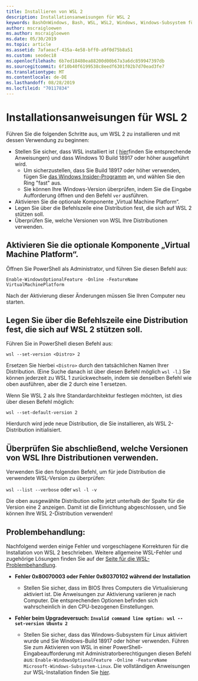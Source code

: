 ```yaml
---
title: Installieren von WSL 2
description: Installationsanweisungen für WSL 2
keywords: BashOnWindows, Bash, WSL, WSL2, Windows, Windows-Subsystem für Linux, Windows-Subsystem, Ubuntu, Debian, Suse, Windows 10, Installation, installieren
author: mscraigloewen
ms.author: mscraigloewen
ms.date: 05/30/2019
ms.topic: article
ms.assetid: 7afaeacf-435a-4e58-bff0-a9f0d75b8a51
ms.custom: seodec18
ms.openlocfilehash: 6b7ed18480ea88200d00b67a3a6dc859947397db
ms.sourcegitcommit: 6f10b40f6199538c8eedf6301f02b7d70ead3fe7
ms.translationtype: MT
ms.contentlocale: de-DE
ms.lasthandoff: 08/28/2019
ms.locfileid: "70117834"
---
```

# <a name="installation-instructions-for-wsl-2"></a>Installationsanweisungen für WSL 2

Führen Sie die folgenden Schritte aus, um WSL 2 zu installieren und mit dessen Verwendung zu beginnen:

- Stellen Sie sicher, dass WSL installiert ist ( [hier](./install-win10.md)finden Sie entsprechende Anweisungen) und dass Windows 10 Build 18917 oder höher ausgeführt wird.
   - Um sicherzustellen, dass Sie Build 18917 oder höher verwenden, fügen Sie [das Windows Insider-Programm](https://insider.windows.com/en-us/) an, und wählen Sie den Ring "fast" aus. 
   - Sie können Ihre Windows-Version überprüfen, indem Sie die Eingabe Aufforderung öffnen und den Befehl `ver` ausführen.
- Aktivieren Sie die optionale Komponente „Virtual Machine Platform“.
- Legen Sie über die Befehlszeile eine Distribution fest, die sich auf WSL 2 stützen soll.
- Überprüfen Sie, welche Versionen von WSL Ihre Distributionen verwenden.

## <a name="enable-the-virtual-machine-platform-optional-component"></a>Aktivieren Sie die optionale Komponente „Virtual Machine Platform“.

Öffnen Sie PowerShell als Administrator, und führen Sie diesen Befehl aus:

`Enable-WindowsOptionalFeature -Online -FeatureName VirtualMachinePlatform`

Nach der Aktivierung dieser Änderungen müssen Sie Ihren Computer neu starten.

## <a name="set-a-distro-to-be-backed-by-wsl-2-using-the-command-line"></a>Legen Sie über die Befehlszeile eine Distribution fest, die sich auf WSL 2 stützen soll.

Führen Sie in PowerShell diesen Befehl aus:

`wsl --set-version <Distro> 2`

Ersetzen Sie hierbei `<Distro>` durch den tatsächlichen Namen Ihrer Distribution. (Eine Suche danach ist über diesen Befehl möglich `wsl -l`.) Sie können jederzeit zu WSL 1 zurückwechseln, indem sie denselben Befehl wie oben ausführen, aber die 2 durch eine 1 ersetzen.

Wenn Sie WSL 2 als Ihre Standardarchitektur festlegen möchten, ist dies über diesen Befehl möglich:

`wsl --set-default-version 2`

Hierdurch wird jede neue Distribution, die Sie installieren, als WSL 2-Distribution initialisiert.

## <a name="finish-with-verifying-what-versions-of-wsl-your-distro-are-using"></a>Überprüfen Sie abschließend, welche Versionen von WSL Ihre Distributionen verwenden.

Verwenden Sie den folgenden Befehl, um für jede Distribution die verwendete WSL-Version zu überprüfen:

`wsl --list --verbose` oder `wsl -l -v`

Die oben ausgewählte Distribution sollte jetzt unterhalb der Spalte für die Version eine 2 anzeigen. Damit ist die Einrichtung abgeschlossen, und Sie können Ihre WSL 2-Distribution verwenden! 

## <a name="troubleshooting"></a>Problembehandlung: 

Nachfolgend werden einige Fehler und vorgeschlagene Korrekturen für die Installation von WSL 2 beschrieben. Weitere allgemeine WSL-Fehler und zugehörige Lösungen finden Sie auf der [Seite für die WSL-Problembehandlung](troubleshooting.md).

* **Fehler 0x80070003 oder Fehler 0x80370102 während der Installation**
    * Stellen Sie sicher, dass im BIOS Ihres Computers die Virtualisierung aktiviert ist. Die Anweisungen zur Aktivierung variieren je nach Computer. Die entsprechenden Optionen befinden sich wahrscheinlich in den CPU-bezogenen Einstellungen.
   
* **Fehler beim Upgradeversuch: `Invalid command line option: wsl --set-version Ubuntu 2`**
    * Stellen Sie sicher, dass das Windows-Subsystem für Linux aktiviert wurde und Sie Windows-Build 18917 oder höher verwenden. Führen Sie zum Aktivieren von WSL in einer PowerShell-Eingabeaufforderung mit Administratorberechtigungen diesen Befehl aus: `Enable-WindowsOptionalFeature -Online -FeatureName Microsoft-Windows-Subsystem-Linux`. Die vollständigen Anweisungen zur WSL-Installation finden Sie [hier](./install-win10.md).
